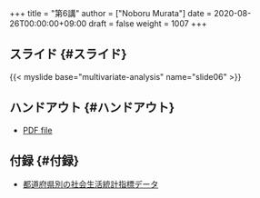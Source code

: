 +++
title = "第6講"
author = ["Noboru Murata"]
date = 2020-08-26T00:00:00+09:00
draft = false
weight = 1007
+++

## スライド {#スライド}

{{< myslide base="multivariate-analysis" name="slide06" >}}


## ハンドアウト {#ハンドアウト}

-   [PDF file](https://noboru-murata.github.io/multivariate-analysis/pdfs/slide06.pdf)


## 付録 {#付録}

-   [都道府県別の社会生活統計指標データ](https://noboru-murata.github.io/multivariate-analysis/data/japan%5Fsocial.csv)